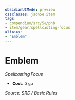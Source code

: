 ```yaml
---
obsidianUIMode: preview
cssclasses: json5e-item
tags:
- compendium/src/5e/phb
- item/gear/spellcasting-focus
aliases: 
- "Emblem"
---
```

# Emblem
*Spellcasting Focus*  

- **Cost**: 5 gp

*Source: SRD / Basic Rules*